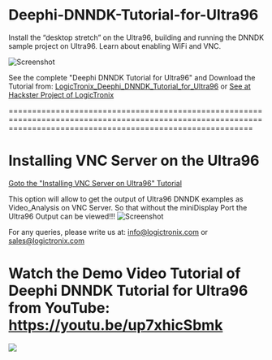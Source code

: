 # Deephi-DNNDK-Tutorial-for-Ultra96
Install the “desktop stretch” on the Ultra96, building and running the DNNDK sample project on Ultra96. Learn about enabling WiFi and VNC.

![Screenshot](https://logictronix.com/wp-content/uploads/2019/06/deephi-2-768x516.png)


See the complete "Deephi DNNDK Tutorial for Ultra96" and Download the Tutorial from:
[LogicTronix_Deephi_DNNDK_Tutorial_for_Ultra96](https://logictronix.com/our-resources/machine-learning-with-fpga/deephi-dnndk-tutorial-for-ultra96/)
or [See at Hackster Project of LogicTronix](https://www.hackster.io/LogicTronix/deephi-dnndk-tutorial-for-ultra96-41edba)



================================================================================================================================================================
# Installing VNC Server on the Ultra96

[Goto the "Installing VNC Server on Ultra96" Tutorial](https://www.hackster.io/LogicTronix/deephi-dnndk-tutorial-for-ultra96-41edba#toc-b--how-to-set-up-the-vnc-viewer-and-mobaxterm-on-ultra96-fpga-board-1)

This option will allow to get the output of Ultra96 DNNDK examples as Video_Analysis on VNC Server. So that without the miniDisplay Port the Ultra96 Output can be viewed!!!
![Screenshot](https://logictronix.com/wp-content/uploads/2019/06/deephi-768x449.png)

For any queries, please write us at: info@logictronix.com or sales@logictronix.com


# Watch the Demo Video Tutorial of Deephi DNNDK Tutorial for Ultra96 from YouTube: https://youtu.be/up7xhicSbmk
[![](http://img.youtube.com/vi/up7xhicSbmk/0.jpg)](http://www.youtube.com/watch?v=up7xhicSbmk "Deephi DNNDK Tutorial for Ultra96 FPGA")


